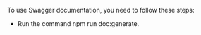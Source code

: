 To use Swagger documentation, you need to follow these steps:

- Run the command npm run doc:generate.
